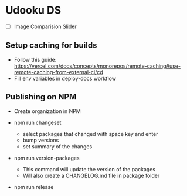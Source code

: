 # Udooku DS

- [ ] Image Comparision Slider

## Setup caching for builds
- Follow this guide: https://vercel.com/docs/concepts/monorepos/remote-caching#use-remote-caching-from-external-ci/cd
- Fill env variables in deploy-docs workflow


## Publishing on NPM
- Create organization in NPM
- npm run changeset
    - select packages that changed with space key and enter
    - bump versions
    - set summary of the changes

- npm run version-packages
    - This command will update the version of the packages
    - Will also create a CHANGELOG.md file in package folder

- npm run release